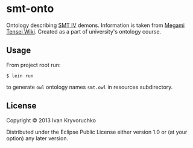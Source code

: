 # smt-onto

Ontology describing
[SMT IV](http://en.wikipedia.org/wiki/Shin_Megami_Tensei_IV)
demons. Information is taken from
[Megami Tensei Wiki](http://megamitensei.wikia.com/wiki/Shin_Megami_Tensei_IV). Created
as a part of university's ontology course.

## Usage

From project root run:

    $ lein run

to generate `owl` ontology names `smt.owl` in resources subdirectory.

## License

Copyright © 2013 Ivan Kryvoruchko

Distributed under the Eclipse Public License either version 1.0 or (at
your option) any later version.
